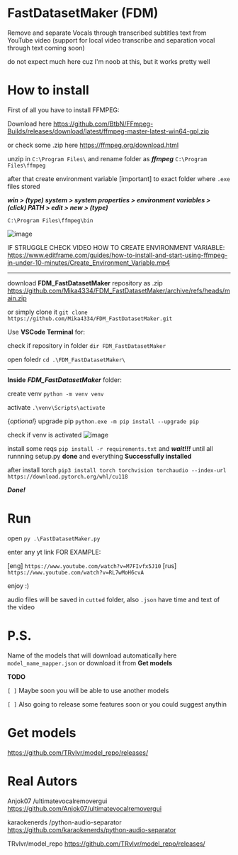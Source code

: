 # FastDatasetMaker (FDM)
Remove and separate Vocals through transcribed subtitles text from YouTube video (support for local video transcribe and  separation vocal through text coming soon)

do not expect much here cuz I'm noob at this, but it works pretty well

# How to install
First of all you have to install FFMPEG:

Download here 
https://github.com/BtbN/FFmpeg-Builds/releases/download/latest/ffmpeg-master-latest-win64-gpl.zip 

or check some .zip here
https://ffmpeg.org/download.html

unzip in ```C:\Program Files\``` and rename folder as **_ffmpeg_** ```C:\Program Files\ffmpeg```

after that create environment variable [important] to exact folder where ```.exe``` files stored

**_win > (type) system > system properties > environment variables > (click) PATH > edit > new > (type)_** 

```C:\Program Files\ffmpeg\bin```


![image](https://github.com/Mika4334/FDM_FastDatasetMaker/assets/44061554/665c0b1a-9a9c-46f4-b372-b1c9a095bd56)

IF STRUGGLE CHECK VIDEO HOW TO CREATE ENVIRONMENT VARIABLE:
https://www.editframe.com/guides/how-to-install-and-start-using-ffmpeg-in-under-10-minutes/Create_Environment_Variable.mp4
___
download **FDM_FastDatasetMaker** repository as .zip https://github.com/Mika4334/FDM_FastDatasetMaker/archive/refs/heads/main.zip 

or simply clone it ```git clone https://github.com/Mika4334/FDM_FastDatasetMaker.git```

Use **VSCode Terminal** for:

check if repository in folder ```dir FDM_FastDatasetMaker```

open foledr ```cd .\FDM_FastDatasetMaker\```
___
**Inside** **_FDM_FastDatasetMaker_** folder:

create venv ```python -m venv venv```

activate
 ```.\venv\Scripts\activate```

 {_optional_} upgrade pip ```python.exe -m pip install --upgrade pip```

check if venv is activated
![image](https://github.com/Mika4334/FDM_FastDatasetMaker/assets/44061554/1629db92-fee9-41cc-b928-d3b520f048a9)

install some reqs ```pip install -r requirements.txt``` and ***wait!!!*** until all runnning setup.py **done** and everything **Successfully installed**

after install torch ```pip3 install torch torchvision torchaudio --index-url https://download.pytorch.org/whl/cu118```

**_Done!_**

# Run
open ```py .\FastDatasetMaker.py```

enter any yt link FOR EXAMPLE: 

[eng]
 ```https://www.youtube.com/watch?v=M7FIvfx5J10```
[rus]
 ```https://www.youtube.com/watch?v=RL7wMoH6cvA```

enjoy :)

audio files will be saved in ```cutted``` folder, also ```.json``` have time and text of the video

# P.S.
Name of the models that will download automatically here ```model_name_mapper.json```
or download it from **Get models**

**TODO**

```[ ]``` Maybe soon you will be able to use another models

```[ ]``` Also going to release some features soon or you could suggest anythin

# Get models
https://github.com/TRvlvr/model_repo/releases/

# Real Autors 
Anjok07 /ultimatevocalremovergui
https://github.com/Anjok07/ultimatevocalremovergui

karaokenerds /python-audio-separator
https://github.com/karaokenerds/python-audio-separator

TRvlvr/model_repo
https://github.com/TRvlvr/model_repo/releases/
